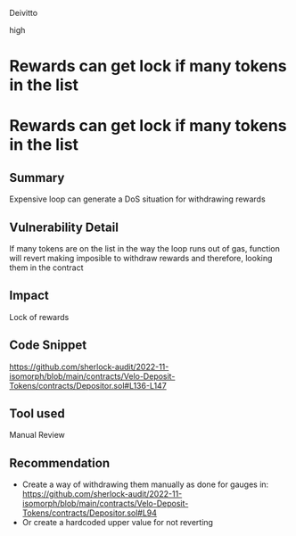 Deivitto

high

# Rewards can get lock if many tokens in the list

# Rewards can get lock if many tokens in the list
## Summary
Expensive loop can generate a DoS situation for withdrawing rewards
## Vulnerability Detail
If many tokens are on the list in the way the loop runs out of gas, function will revert making imposible to withdraw rewards and therefore, looking them in the contract
## Impact
Lock of rewards
## Code Snippet
https://github.com/sherlock-audit/2022-11-isomorph/blob/main/contracts/Velo-Deposit-Tokens/contracts/Depositor.sol#L136-L147
## Tool used

Manual Review

## Recommendation
- Create a way of withdrawing them manually as done for gauges in:
https://github.com/sherlock-audit/2022-11-isomorph/blob/main/contracts/Velo-Deposit-Tokens/contracts/Depositor.sol#L94
- Or create a hardcoded upper value for not reverting
